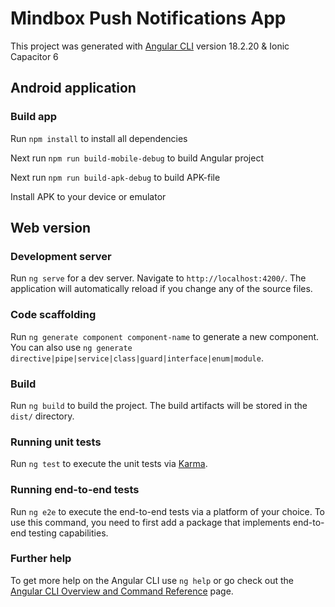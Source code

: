 # Mindbox Push Notifications App

This project was generated with [Angular CLI](https://github.com/angular/angular-cli) version 18.2.20 & Ionic Capacitor 6

## Android application

### Build app

Run `npm install` to install all dependencies

Next run `npm run build-mobile-debug` to build Angular project

Next run `npm run build-apk-debug` to build APK-file

Install APK to your device or emulator

## Web version

### Development server

Run `ng serve` for a dev server. Navigate to `http://localhost:4200/`. The application will automatically reload if you change any of the source files.

### Code scaffolding

Run `ng generate component component-name` to generate a new component. You can also use `ng generate directive|pipe|service|class|guard|interface|enum|module`.

### Build

Run `ng build` to build the project. The build artifacts will be stored in the `dist/` directory.

### Running unit tests

Run `ng test` to execute the unit tests via [Karma](https://karma-runner.github.io).

### Running end-to-end tests

Run `ng e2e` to execute the end-to-end tests via a platform of your choice. To use this command, you need to first add a package that implements end-to-end testing capabilities.

### Further help

To get more help on the Angular CLI use `ng help` or go check out the [Angular CLI Overview and Command Reference](https://angular.dev/tools/cli) page.
